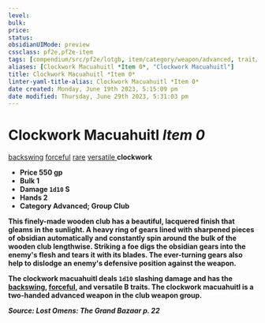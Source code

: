 ```yaml
---
level:
bulk:
price:
status:
obsidianUIMode: preview
cssclass: pf2e,pf2e-item
tags: [compendium/src/pf2e/lotgb, item/category/weapon/advanced, trait/backswing, trait/clockwork, trait/forceful, trait/rare, trait/versatile-b]
aliases: [Clockwork Macuahuitl *Item 0*, "Clockwork Macuahuitl"]
title: Clockwork Macuahuitl *Item 0*
linter-yaml-title-alias: Clockwork Macuahuitl *Item 0*
date created: Monday, June 19th 2023, 5:15:09 pm
date modified: Thursday, June 29th 2023, 5:31:03 pm
---
```


# Clockwork Macuahuitl *Item 0*

[backswing](rules/traits/backswing.md) [forceful](rules/traits/forceful.md) [rare](rules/traits/rare.md) [versatile <b>](rules/traits/versatile.md) clockwork  

- **Price** 550 gp
- **Bulk** 1
- **Damage** `1d10` S
- **Hands** 2
- **Category** Advanced; **Group** Club

This finely-made wooden club has a beautiful, lacquered finish that gleams in the sunlight. A heavy ring of gears lined with sharpened pieces of obsidian automatically and constantly spin around the bulk of the wooden club lengthwise. Striking a foe digs the obsidian gears into the enemy's flesh and tears it with its blades. The ever-turning gears also help to dislodge an enemy's defensive position against the weapon.

The clockwork macuahuitl deals `1d10` slashing damage and has the [backswing](rules/traits/backswing.md), [forceful](rules/traits/forceful.md), and versatile B traits. The clockwork macuahuitl is a two-handed advanced weapon in the club weapon group.

*Source: Lost Omens: The Grand Bazaar p. 22*
